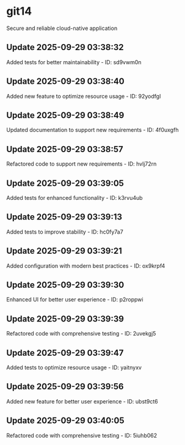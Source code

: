 # git14
Secure and reliable cloud-native application

## Update 2025-09-29 03:38:32
Added tests for better maintainability - ID: sd9vwm0n


## Update 2025-09-29 03:38:40
Added new feature to optimize resource usage - ID: 92yodfgl


## Update 2025-09-29 03:38:49
Updated documentation to support new requirements - ID: 4f0uxgfh


## Update 2025-09-29 03:38:57
Refactored code to support new requirements - ID: hvlj72rn


## Update 2025-09-29 03:39:05
Added tests for enhanced functionality - ID: k3rvu4ub


## Update 2025-09-29 03:39:13
Added tests to improve stability - ID: hc0fy7a7


## Update 2025-09-29 03:39:21
Added configuration with modern best practices - ID: ox9krpf4


## Update 2025-09-29 03:39:30
Enhanced UI for better user experience - ID: p2roppwi


## Update 2025-09-29 03:39:39
Refactored code with comprehensive testing - ID: 2uvekgj5


## Update 2025-09-29 03:39:47
Added tests to optimize resource usage - ID: yaitnyxv


## Update 2025-09-29 03:39:56
Added new feature for better user experience - ID: ubst9ct6


## Update 2025-09-29 03:40:05
Refactored code with comprehensive testing - ID: 5iuhb062


